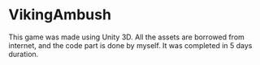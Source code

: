 # VikingAmbush

This game was made using Unity 3D. All the assets are borrowed from internet, and the code part is done by myself. It was completed in 5 days duration.

